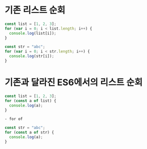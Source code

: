 # 기존 리스트 순회

```javascript
const list = [1, 2, 3];
for (var i = 0; i < list.length; i++) {
  console.log(list[i]);
}
```

```javascript
const str = "abc";
for (var i = 0; i < str.length; i++) {
  console.log(str[i]);
}
```

# 기존과 달라진 ES6에서의 리스트 순회

```javascript
const list = [1, 2, 3];
for (const a of list) {
  console.log(a);
}
```

    - for of

```javascript
const str = "abc";
for (const a of str) {
  console.log(a);
}
```
